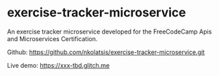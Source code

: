 # exercise-tracker-microservice

An exercise tracker microservice developed for the FreeCodeCamp Apis and Microservices Certification. 

Github: https://github.com/nkolatsis/exercise-tracker-microservice.git

Live demo: https://xxx-tbd.glitch.me